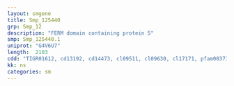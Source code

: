 ```yaml
---
layout: smgene
title: Smp_125440
grp: Smp_12
description: "FERM domain containing protein 5"
smp: Smp_125440.1
uniprot: "G4V6U7"
length:  2103
cdd: "TIGR01612, cd13192, cd14473, cl09511, cl09630, cl17171, pfam00373, pfam09379, smart00295"
kk: ns
categories: sm
---
```

